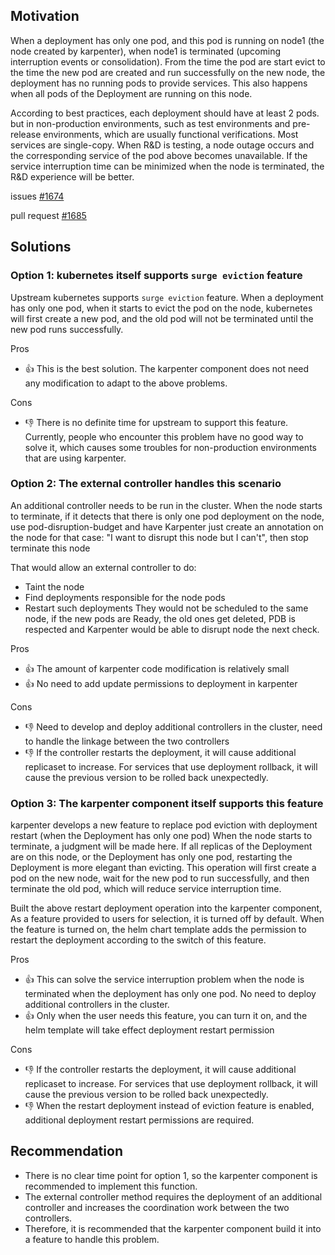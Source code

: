 

## Motivation

When a deployment has only one pod, and this pod is running on node1 (the node created by karpenter), when node1 is terminated (upcoming interruption events or consolidation). From the time the pod are start evict to the time the new pod are created and run successfully on the new node, the deployment has no running pods to provide services.
This also happens when all pods of the Deployment are running on this node.

According to best practices, each deployment should have at least 2 pods. but in non-production environments, such as test environments and pre-release environments, which are usually functional verifications. Most services are single-copy. When R&D is testing, a node outage occurs and the corresponding service of the pod above becomes unavailable. If the service interruption time can be minimized when the node is terminated, the R&D experience will be better.

issues [#1674](https://github.com/kubernetes-sigs/karpenter/issues/1674)

pull request [#1685](https://github.com/kubernetes-sigs/karpenter/pull/1685)


## Solutions


### Option 1: kubernetes itself supports `surge eviction` feature

Upstream kubernetes supports `surge eviction` feature. When a deployment has only one pod, when it starts to evict the pod on the node, kubernetes will first create a new pod, and the old pod will not be terminated until the new pod runs successfully.

Pros
- 👍 This is the best solution. The karpenter component does not need any modification to adapt to the above problems.

Cons
- 👎 There is no definite time for upstream to support this feature. Currently, people who encounter this problem have no good way to solve it, which causes some troubles for non-production environments that are using karpenter.


### Option 2: The external controller handles this scenario

An additional controller needs to be run in the cluster. When the node starts to terminate, if it detects that there is only one pod deployment on the node, use pod-disruption-budget and have Karpenter just create an annotation on the node for that case: "I want to disrupt this node but I can't", then stop terminate this node

That would allow an external controller to do:
- Taint the node
- Find deployments responsible for the node pods
- Restart such deployments
  They would not be scheduled to the same node, if the new pods are Ready, the old ones get deleted, PDB is respected and Karpenter would be able to disrupt node the next check.

Pros
- 👍 The amount of karpenter code modification is relatively small
- 👍 No need to add update permissions to deployment in karpenter

Cons
- 👎 Need to develop and deploy additional controllers in the cluster, need to handle the linkage between the two controllers
- 👎 If the controller restarts the deployment, it will cause additional replicaset to increase. For services that use deployment rollback, it will cause the previous version to be rolled back unexpectedly.


### Option 3: The karpenter component itself supports this feature

karpenter develops a new feature to replace pod eviction with deployment restart (when the Deployment has only one pod)
When the node starts to terminate, a judgment will be made here. If all replicas of the Deployment are on this node, or the Deployment has only one pod, restarting the Deployment is more elegant than evicting. This operation will first create a pod on the new node, wait for the new pod to run successfully, and then terminate the old pod, which will reduce service interruption time.

Built the above restart deployment operation into the karpenter component, As a feature provided to users for selection, it is turned off by default. When the feature is turned on, the helm chart template adds the permission to restart the deployment according to the switch of this feature.

Pros
- 👍 This can solve the service interruption problem when the node is terminated when the deployment has only one pod. No need to deploy additional controllers in the cluster.
- 👍 Only when the user needs this feature, you can turn it on, and the helm template will take effect deployment restart permission

Cons
- 👎 If the controller restarts the deployment, it will cause additional replicaset to increase. For services that use deployment rollback, it will cause the previous version to be rolled back unexpectedly.
- 👎 When the restart deployment instead of eviction feature is enabled, additional deployment restart permissions are required.


## Recommendation

- There is no clear time point for option 1, so the karpenter component is recommended to implement this function.
- The external controller method requires the deployment of an additional controller and increases the coordination work between the two controllers.
- Therefore, it is recommended that the karpenter component build it into a feature to handle this problem.









